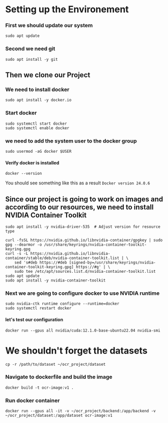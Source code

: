 # Setting up the Environement 
### First we should update our system 
```
sudo apt update
``` 
### Second we need git 
```
sudo apt install -y git
```
## Then we clone our Project

### We need to install docker 
```
sudo apt install -y docker.io
```
### Start docker 
```
sudo systemctl start docker
sudo systemctl enable docker
```
### we need to add the system user to the docker group
```
sudo usermod -aG docker $USER
```
#### Verify docker is installed
```
docker --version 
```
You should see something like this as a result ```Docker version 24.0.6```
## Since our project is going to work on images and according to our resources, we need to install NVIDIA Container Toolkit
```
sudo apt install -y nvidia-driver-535  # Adjust version for resource type 
```
```
curl -fsSL https://nvidia.github.io/libnvidia-container/gpgkey | sudo gpg --dearmor -o /usr/share/keyrings/nvidia-container-toolkit-keyring.gpg
curl -s -L https://nvidia.github.io/libnvidia-container/stable/deb/nvidia-container-toolkit.list | \
    sed 's#deb https://#deb [signed-by=/usr/share/keyrings/nvidia-container-toolkit-keyring.gpg] https://#g' | \
    sudo tee /etc/apt/sources.list.d/nvidia-container-toolkit.list
sudo apt update
sudo apt install -y nvidia-container-toolkit
```
### Next we are going to configure docker to use NVIDIA runtime 
```
sudo nvidia-ctk runtime configure --runtime=docker
sudo systemctl restart docker
```
#### let's test our configuration
```
docker run --gpus all nvidia/cuda:12.1.0-base-ubuntu22.04 nvidia-smi
```
# We shouldn't forget the datasets
``` 
cp -r /path/to/dataset ~/ocr_project/dataset
```
### Navigate to dockerfile and build the image
```
docker build -t ocr-image:v1 .
```
### Run docker container 
```
docker run --gpus all -it -v ~/ocr_project/backend:/app/backend -v ~/ocr_project/dataset:/app/dataset ocr-image:v1
```
